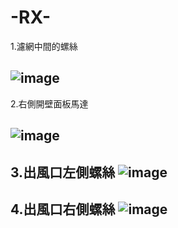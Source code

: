 # -RX-
1.濾網中間的螺絲

![image](https://github.com/Brian8tjt86/-RX-/assets/106300519/bcde204b-44d7-4b9c-9ce5-465fadfe61cb)
-------------------------------------------------------------------------------------------------------------------
2.右側開壁面板馬達

![image](https://github.com/Brian8tjt86/-RX-/assets/106300519/51046162-5561-421b-983b-776d6a2a601a)
-------------------------------------------------------------------------------------------------------------------
3.出風口左側螺絲
![image](https://github.com/Brian8tjt86/-RX-/assets/106300519/bd8bf0e5-580d-4285-a1e4-b2b3c210d22d)
-------------------------------------------------------------------------------------------------------------------
4.出風口右側螺絲
![image](https://github.com/Brian8tjt86/-RX-/assets/106300519/ca2ce8c7-5609-4bd9-b792-4505aea2c5cf)
-------------------------------------------------------------------------------------------------------------------
